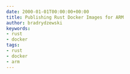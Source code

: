```yaml
---
date: 2000-01-01T00:00:00+00:00
title: Publishing Rust Docker Images for ARM
author: bradrydzewski
keywords:
- rust
- docker
tags:
- rust
- docker
- arm
---
```

